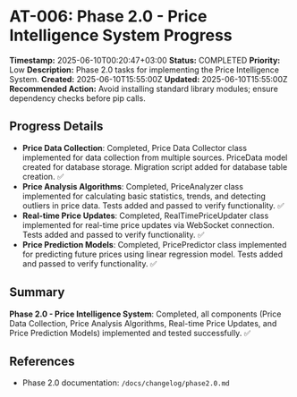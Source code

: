 # AT-006: Phase 2.0 - Price Intelligence System Progress
**Timestamp:** 2025-06-10T00:20:47+03:00
**Status:** COMPLETED
**Priority:** Low
**Description:** Phase 2.0 tasks for implementing the Price Intelligence System.
**Created:** 2025-06-10T15:55:00Z
**Updated:** 2025-06-10T15:55:00Z
**Recommended Action:** Avoid installing standard library modules; ensure dependency checks before pip calls.

## Progress Details
- **Price Data Collection**: Completed, Price Data Collector class implemented for data collection from multiple sources. PriceData model created for database storage. Migration script added for database table creation. ✅
- **Price Analysis Algorithms**: Completed, PriceAnalyzer class implemented for calculating basic statistics, trends, and detecting outliers in price data. Tests added and passed to verify functionality. ✅
- **Real-time Price Updates**: Completed, RealTimePriceUpdater class implemented for real-time price updates via WebSocket connection. Tests added and passed to verify functionality. ✅
- **Price Prediction Models**: Completed, PricePredictor class implemented for predicting future prices using linear regression model. Tests added and passed to verify functionality. ✅

## Summary
**Phase 2.0 - Price Intelligence System**: Completed, all components (Price Data Collection, Price Analysis Algorithms, Real-time Price Updates, and Price Prediction Models) implemented and tested successfully. ✅

## References
- Phase 2.0 documentation: `/docs/changelog/phase2.0.md`
